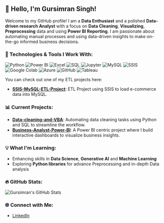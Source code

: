 ## 👋 Hello, I'm Gursimran Singh!

Welcome to my GitHub profile! I am a **Data Enthusiast** and a polished **Data-driven research Analyst** with a focus on **Data Cleaning**, **Visualizing**, **Preprocessing** data and using **Power BI Reporting**. I am passionate about automating manual processes and using data-driven insights to make on-the-go informed business decisions.

### 🔧 Technologies & Tools I Work With:
![Python](https://img.shields.io/badge/Python-3776AB?style=for-the-badge&logo=python&logoColor=white)
![Power BI](https://img.shields.io/badge/Power_BI-F2C811?style=for-the-badge&logo=power-bi&logoColor=black)
![Excel](https://img.shields.io/badge/Excel-217346?style=for-the-badge&logo=microsoft-excel&logoColor=white)
![SQL](https://img.shields.io/badge/SQL-003B57?style=for-the-badge&logo=postgresql&logoColor=white)
![Jupyter](https://img.shields.io/badge/Jupyter-F37626?style=for-the-badge&logo=jupyter&logoColor=white)
![MySQL](https://img.shields.io/badge/MySQL-4479A1?style=for-the-badge&logo=mysql&logoColor=white)
![SSIS](https://img.shields.io/badge/SSIS-BA141A?style=for-the-badge&logo=ssis&logoColor=white)
![Google Colab](https://img.shields.io/badge/Colab-F9AB00?style=for-the-badge&logo=google-colab&logoColor=white)
![Azure](https://img.shields.io/badge/Microsoft_Azure-0089D6?style=for-the-badge&logo=microsoft-azure&logoColor=white)
![GitHub](https://img.shields.io/badge/GitHub-181717?style=for-the-badge&logo=github&logoColor=white)
![Tableau](https://img.shields.io/badge/Tableau-E97627?style=for-the-badge&logo=tableau&logoColor=white)

You can check out one of my ETL projects here:

- **[SSIS-MySQL-ETL-Project](https://github.com/gursimran8/SSIS-MySQL-ETL-Project)**: ETL Project using SSIS to load e-commerce data into MySQL.


### 📊 Current Projects:
- **[Data-cleaning-and-VBA](https://github.com/gursimran8/Data-cleaning-and-VBA)**: Automating data cleaning tasks using Python and SQL to streamline the workflow.
- **[Business-Analyst-Power-BI](https://github.com/gursimran8/Business-Analyst-Power-BI)**: A Power BI centric project where I build interactive dashboards to visualize business insights.
  
### 💡 What I'm Learning:
- Enhancing skills in **Data Science**, **Generative AI** and **Machine Learning**
- Exploring **Python libraries** for advance Preprocessing and in-depth Data analysis

### 🔥 GitHub Stats:
![Gursimran's GitHub Stats](https://github-readme-stats.vercel.app/api?username=gursimran8&show_icons=true&theme=radical)

### 🌐 Connect with Me:
- [LinkedIn](https://www.linkedin.com/in/gursimransingh17/)
